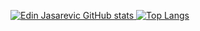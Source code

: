 [![Edin Jasarevic GitHub stats](https://github-readme-stats.vercel.app/api?username=jasarsoft&count_private=true&show_icons=true)
](https://github.com/jasarsoft/github-readme-stats) [![Top Langs](https://github-readme-stats.vercel.app/api/top-langs/?username=jasarsoft&layout=compact)](https://github.com/jasarsoft/github-readme-stats)
